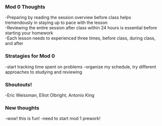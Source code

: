 ### Mod 0 Thoughts  
-Preparing by reading the session overview before class helps tremendously in staying up to pace with the lesson  
-Reviewing the entire session after class within 24 hours is essential before starting your homework  
-Each lesson needs to experienced three times, before class, during class, and after  
### Stratagies for Mod 0  
-start tracking time spent on problems
-organize my schedule, try different approaches to studying and reviewing  
### Shoutouts!  
-Eric Weissman, Elliot Olbright, Antonio King
### New thoughts  
-wow! this is fun!
-need to start mod 1 prework!
